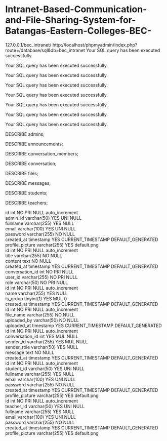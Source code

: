 # Intranet-Based-Communication-and-File-Sharing-System-for-Batangas-Eastern-Colleges-BEC-

127.0.0.1/bec_intranet/		http://localhost/phpmyadmin/index.php?route=/database/sql&db=bec_intranet
Your SQL query has been executed successfully.

Your SQL query has been executed successfully.

Your SQL query has been executed successfully.

Your SQL query has been executed successfully.

Your SQL query has been executed successfully.

Your SQL query has been executed successfully.

Your SQL query has been executed successfully.

Your SQL query has been executed successfully.

DESCRIBE admins;


DESCRIBE announcements;


DESCRIBE conversation_members;


DESCRIBE conversation;


DESCRIBE files;


DESCRIBE messages;


DESCRIBE students;


DESCRIBE teachers;



id	int	NO	PRI	NULL	auto_increment	
admin_id	varchar(50)	YES	UNI	NULL		
fullname	varchar(255)	YES		NULL		
email	varchar(100)	YES	UNI	NULL		
password	varchar(255)	NO		NULL		
created_at	timestamp	YES		CURRENT_TIMESTAMP	DEFAULT_GENERATED	
profile_picture	varchar(255)	YES		default.png		
id	int	NO	PRI	NULL	auto_increment	
title	varchar(255)	NO		NULL		
content	text	NO		NULL		
created_at	timestamp	YES		CURRENT_TIMESTAMP	DEFAULT_GENERATED	
conversation_id	int	NO	PRI	NULL		
user_id	varchar(255)	NO	PRI	NULL		
role	varchar(50)	NO	PRI	NULL		
id	int	NO	PRI	NULL	auto_increment	
name	varchar(255)	YES		NULL		
is_group	tinyint(1)	YES	MUL	0		
created_at	timestamp	YES		CURRENT_TIMESTAMP	DEFAULT_GENERATED	
id	int	NO	PRI	NULL	auto_increment	
file_name	varchar(255)	NO		NULL		
uploaded_by	varchar(50)	NO		NULL		
uploaded_at	timestamp	YES		CURRENT_TIMESTAMP	DEFAULT_GENERATED	
id	int	NO	PRI	NULL	auto_increment	
conversation_id	int	YES	MUL	NULL		
sender_id	varchar(255)	YES	MUL	NULL		
sender_role	varchar(50)	YES		NULL		
message	text	NO		NULL		
created_at	timestamp	YES		CURRENT_TIMESTAMP	DEFAULT_GENERATED	
id	int	NO	PRI	NULL	auto_increment	
student_id	varchar(50)	YES	UNI	NULL		
fullname	varchar(255)	YES		NULL		
email	varchar(100)	YES	UNI	NULL		
password	varchar(255)	NO		NULL		
created_at	timestamp	YES		CURRENT_TIMESTAMP	DEFAULT_GENERATED	
profile_picture	varchar(255)	YES		default.png		
id	int	NO	PRI	NULL	auto_increment	
teacher_id	varchar(50)	YES	UNI	NULL		
fullname	varchar(255)	YES		NULL		
email	varchar(100)	YES	UNI	NULL		
password	varchar(255)	NO		NULL		
created_at	timestamp	YES		CURRENT_TIMESTAMP	DEFAULT_GENERATED	
profile_picture	varchar(255)	YES		default.png		
